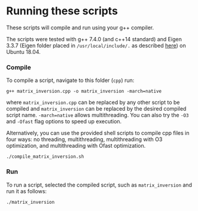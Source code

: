 # Running these scripts
These scripts will compile and run using your g++ compiler.

The scripts were tested with g++ 7.4.0 (and c++14 standard) and Eigen 3.3.7 (Eigen folder placed in `/usr/local/include/.` as described [here](https://eigen.tuxfamily.org/dox/GettingStarted.html)) on Ubuntu 18.04.

### Compile
To compile a script, navigate to this folder (`cpp`) run:
```
g++ matrix_inversion.cpp -o matrix_inversion -march=native
```
where `matrix_inversion.cpp` can be replaced by any other script to be compiled and `matrix_inversion` can be replaced by the desired compiled script name. `-march=native` allows multithreading. You can also try the `-O3` and `-Ofast` flag options to speed up execution.

Alternatively, you can use the provided shell scripts to compile cpp files in four ways: no threading, multithreading, multithreading with O3 optimization, and multithreading with Ofast optimization.
```
./compile_matrix_inversion.sh
```

### Run
To run a script, selected the compiled script, such as `matrix_inversion` and run it as follows:
```
./matrix_inversion
```
